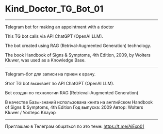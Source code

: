 # Kind_Doctor_TG_Bot_01

---

Telegram bot for making an appointment with a doctor

This TG bot calls via API  ChatGPT  (OpenAI LLM).

The bot created using RAG (Retrival-Augmented Generation) technology.

The book Handbook of Signs & Symptoms, 4th Edition, 2009, by Wolters Kluwer, was used as a Knowledge Base.

---

Telegram-бот для записи на прием к врачу.

Этот TG bot вызывает по API ChatGPT (OpenAI LLM). 

Bot создан  по технологии RAG (Retrieval-Augmented Generation)

В качестве Базы-знаний использована книга на английском Handbook of Signs & Symptoms, 4th Edition
Год выпуска: 2009
Автор: Wolters Kluwer / Уолтерс Клауэр

---
Приглашаю в Телеграм общаться по это теме: https://t.me/AiExp01